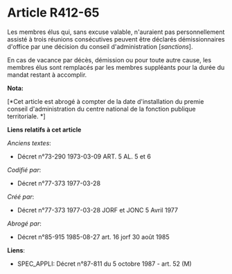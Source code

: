 # Article R412-65

Les membres élus qui, sans excuse valable, n'auraient pas personnellement assisté à trois réunions consécutives peuvent être
déclarés démissionnaires d'office par une décision du conseil d'administration [*sanctions*].

En cas de vacance par décès, démission ou pour toute autre cause, les membres élus sont remplacés par les membres suppléants
pour la durée du mandat restant à accomplir.

**Nota:**

[*Cet article est abrogé à compter de la date d'installation du premie conseil d'administration du centre national de la
fonction publique territoriale. *]

**Liens relatifs à cet article**

_Anciens textes_:

  - Décret n°73-290 1973-03-09 ART. 5 AL. 5 et 6

_Codifié par_:

  - Décret n°77-373 1977-03-28

_Créé par_:

  - Décret n°77-373 1977-03-28 JORF et JONC 5 Avril 1977

_Abrogé par_:

  - Décret n°85-915 1985-08-27 art. 16 jorf 30 août 1985

**Liens**:

  - SPEC_APPLI: Décret n°87-811 du 5 octobre 1987 - art. 52 (M)
